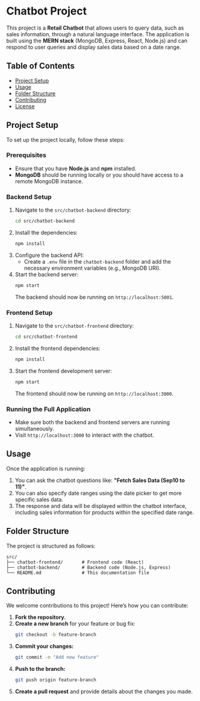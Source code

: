 

# Chatbot Project

This project is a **Retail Chatbot** that allows users to query data, such as sales information, through a natural language interface. The application is built using the **MERN stack** (MongoDB, Express, React, Node.js) and can respond to user queries and display sales data based on a date range.

## Table of Contents

- [Project Setup](#project-setup)
- [Usage](#usage)
- [Folder Structure](#folder-structure)
- [Contributing](#contributing)
- [License](#license)

## Project Setup

To set up the project locally, follow these steps:

### Prerequisites

- Ensure that you have **Node.js** and **npm** installed.
- **MongoDB** should be running locally or you should have access to a remote MongoDB instance.

### Backend Setup

1. Navigate to the `src/chatbot-backend` directory:
   ```bash
   cd src/chatbot-backend
   ```
2. Install the dependencies:
   ```bash
   npm install
   ```
3. Configure the backend API:
   - Create a `.env` file in the `chatbot-backend` folder and add the necessary environment variables (e.g., MongoDB URI).
4. Start the backend server:
   ```bash
   npm start
   ```
   The backend should now be running on `http://localhost:5001`.

### Frontend Setup

1. Navigate to the `src/chatbot-frontend` directory:
   ```bash
   cd src/chatbot-frontend
   ```
2. Install the frontend dependencies:
   ```bash
   npm install
   ```
3. Start the frontend development server:
   ```bash
   npm start
   ```
   The frontend should now be running on `http://localhost:3000`.

### Running the Full Application

- Make sure both the backend and frontend servers are running simultaneously.
- Visit `http://localhost:3000` to interact with the chatbot.

## Usage

Once the application is running:

1. You can ask the chatbot questions like: **"Fetch Sales Data (Sep10 to 11)"**.
2. You can also specify date ranges using the date picker to get more specific sales data.
3. The response and data will be displayed within the chatbot interface, including sales information for products within the specified date range.

## Folder Structure

The project is structured as follows:

```
src/
├── chatbot-frontend/       # Frontend code (React)
├── chatbot-backend/        # Backend code (Node.js, Express)
└── README.md               # This documentation file
```

## Contributing

We welcome contributions to this project! Here’s how you can contribute:

1. **Fork the repository.**
2. **Create a new branch** for your feature or bug fix:
   ```bash
   git checkout -b feature-branch
   ```
3. **Commit your changes:**
   ```bash
   git commit -m "Add new feature"
   ```
4. **Push to the branch:**
   ```bash
   git push origin feature-branch
   ```
5. **Create a pull request** and provide details about the changes you made.

